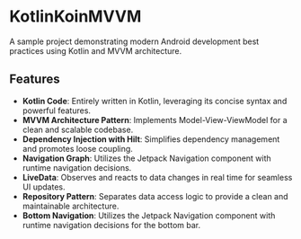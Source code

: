 
# KotlinKoinMVVM

A sample project demonstrating modern Android development best practices using Kotlin and MVVM architecture.

## Features

- **Kotlin Code**: Entirely written in Kotlin, leveraging its concise syntax and powerful features.
- **MVVM Architecture Pattern**: Implements Model-View-ViewModel for a clean and scalable codebase.
- **Dependency Injection with Hilt**: Simplifies dependency management and promotes loose coupling.
- **Navigation Graph**: Utilizes the Jetpack Navigation component with runtime navigation decisions.
- **LiveData**: Observes and reacts to data changes in real time for seamless UI updates.
- **Repository Pattern**: Separates data access logic to provide a clean and maintainable architecture.
- **Bottom Navigation**: Utilizes the Jetpack Navigation component with runtime navigation decisions for the bottom bar.
